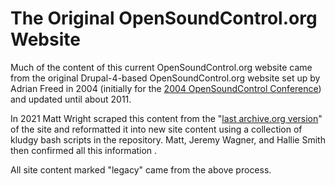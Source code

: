 # The Original OpenSoundControl.org Website

Much of the content of this current OpenSoundControl.org website came
from the original Drupal-4-based OpenSoundControl.org website set up
by Adrian Freed in 2004 (initially for the [2004 OpenSoundControl
Conference](2004-osc-conference.html)) and updated until about 2011.

In 2021 Matt Wright scraped this content from the "[last archive.org
version](https://web.archive.org/web/20201128050430/http://opensoundcontrol.org/)"
of the site and reformatted it into new site content using a
collection of kludgy bash scripts in the repository. Matt, Jeremy
Wagner, and Hallie Smith then confirmed all this information .

All site content marked "legacy" came from the above process.
